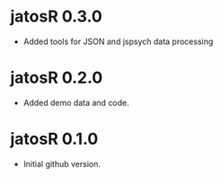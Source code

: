 # jatosR 0.3.0

* Added tools for JSON and jspsych data processing

# jatosR 0.2.0

* Added demo data and code.

# jatosR 0.1.0

* Initial github version.
